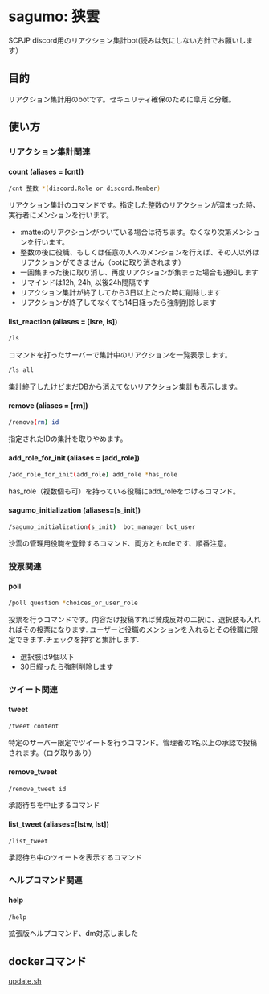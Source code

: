 # sagumo: 狭雲

SCPJP discord用のリアクション集計bot(読みは気にしない方針でお願いします）

## 目的

リアクション集計用のbotです。セキュリティ確保のために皐月と分離。

## 使い方

### リアクション集計関連

#### count (aliases = [cnt])

``` sh
/cnt 整数 *(discord.Role or discord.Member)
```

リアクション集計のコマンドです。指定した整数のリアクションが溜まった時、実行者にメンションを行います。

* :matte:のリアクションがついている場合は待ちます。なくなり次第メンションを行います。
* 整数の後に役職、もしくは任意の人へのメンションを行えば、その人以外はリアクションができません（botに取り消されます）
* 一回集まった後に取り消し、再度リアクションが集まった場合も通知します
* リマインドは12h, 24h, 以後24h間隔です
* リアクション集計が終了してから3日以上たった時に削除します
* リアクションが終了してなくても14日経ったら強制削除します

#### list_reaction (aliases = [lsre, ls])

``` sh
/ls
```

コマンドを打ったサーバーで集計中のリアクションを一覧表示します。

``` sh
/ls all
```

集計終了したけどまだDBから消えてないリアクション集計も表示します。

#### remove (aliases = [rm])

``` sh
/remove(rm) id
```

指定されたIDの集計を取りやめます。

#### add_role_for_init (aliases = [add_role])

``` sh
/add_role_for_init(add_role) add_role *has_role
```

has_role（複数個も可）を持っている役職にadd_roleをつけるコマンド。

#### sagumo_initialization (aliases=[s_init])

``` sh
/sagumo_initialization(s_init)  bot_manager bot_user
```

沙雲の管理用役職を登録するコマンド、両方ともroleです、順番注意。

### 投票関連

#### poll

``` sh
/poll question *choices_or_user_role
```

投票を行うコマンドです。内容だけ投稿すれば賛成反対の二択に、選択肢も入れればその投票になります.
ユーザーと役職のメンションを入れるとその役職に限定できます.チェックを押すと集計します.

* 選択肢は9個以下
* 30日経ったら強制削除します

### ツイート関連

#### tweet

``` sh
/tweet content
```

特定のサーバー限定でツイートを行うコマンド。管理者の1名以上の承認で投稿されます。（ログ取りあり）

#### remove_tweet

``` sh
/remove_tweet id
```

承認待ちを中止するコマンド

#### list_tweet (aliases=[lstw, lst])

``` sh
/list_tweet
```

承認待ち中のツイートを表示するコマンド

### ヘルプコマンド関連

#### help

``` sh
/help
```

拡張版ヘルプコマンド、dm対応しました

## dockerコマンド

[update.sh](update.sh)

